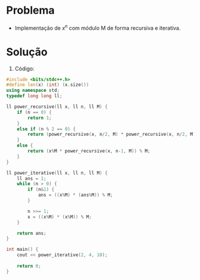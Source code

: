 # Problema

*   Implementação de $x^n$ com módulo M de forma recursiva e iterativa.

# Solução

1. Código:

```cpp
#include <bits/stdc++.h>
#define len(x) (int) (x.size())
using namespace std;
typedef long long ll;

ll power_recursive(ll x, ll n, ll M) {
    if (n == 0) {
        return 1;
    }
    else if (n % 2 == 0) {
        return (power_recursive(x, n/2, M) * power_recursive(x, n/2, M)) % M;
    }
    else {
        return (x%M * power_recursive(x, n-1, M)) % M;
    }
}

ll power_iterative(ll x, ll n, ll M) {
    ll ans = 1;
    while (n > 0) {
        if (n&1) {
            ans = ((x%M) * (ans%M)) % M;
        }

        n >>= 1;
        x = ((x%M) * (x%M)) % M;
    }

    return ans;
}

int main() {
    cout << power_iterative(2, 4, 10);
    
    return 0;
}
```